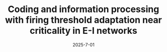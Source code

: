 ---
title: "Coding and information processing with firing threshold adaptation near criticality in E-I networks"
collection: publications
date: 2025-7-01
year: 2025
venue: '34th Annual Computational Neuroscience Meeting: CNS*2025'
paperurl: 'https://sched.co/24uMD'
citation: ' <u>M. Girardi-Schappo</u>,  L. Maler,  A. Longtin (2025): <i>Coding and information processing with firing threshold adaptation near criticality in E-I networks.</i> <b>34th Annual Computational Neuroscience Meeting: CNS*2025 </b>.'
pubtype:  proceedings
---